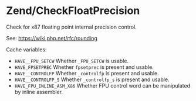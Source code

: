 # Zend/CheckFloatPrecision

Check for x87 floating point internal precision control.

See: https://wiki.php.net/rfc/rounding

Cache variables:

* `HAVE__FPU_SETCW`
  Whether `_FPU_SETCW` is usable.
* `HAVE_FPSETPREC`
  Whether `fpsetprec` is present and usable.
* `HAVE__CONTROLFP`
  Whether `_controlfp` is present and usable.
* `HAVE__CONTROLFP_S`
  Whether `_controlfp_s` is present and usable.
* `HAVE_FPU_INLINE_ASM_X86`
  Whether FPU control word can be manipulated by inline assembler.
